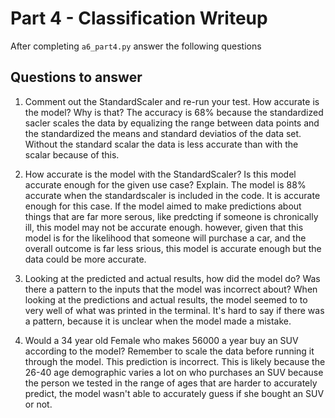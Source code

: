 # Part 4 - Classification Writeup

After completing `a6_part4.py` answer the following questions

## Questions to answer

1. Comment out the StandardScaler and re-run your test. How accurate is the model? Why is that?
The accuracy is 68% because the standardized sacler scales the data by equalizing the range between data points and the standardized the means and standard deviatios of the data set. Without the standard scalar the data is less accurate than with the scalar because of this. 

2. How accurate is the model with the StandardScaler? Is this model accurate enough for the given use case? Explain.
The model is 88% accurate when the standardscaler is included in the code.  It is accurate enough for this case. If the model aimed to make predictions about things that are far more serous, like predcting if someone is chronically ill, this model may not be accurate enough. however, given that this model is for the likelihood that someone will purchase a car, and the overall outcome is far less srious, this model is accurate enough but the data could be more accurate.

3. Looking at the predicted and actual results, how did the model do? Was there a pattern to the inputs that the model was incorrect about?
When looking at the predictions and actual results, the model seemed to to very well of what was printed in the terminal. It's hard to say if there was a pattern, because it is unclear when the model made a mistake.

4. Would a 34 year old Female who makes 56000 a year buy an SUV according to the model? Remember to scale the data before running it through the model.
This prediction is incorrect. This is likely because the 26-40 age demographic varies a lot on who purchases an SUV because the person we tested in the range of ages that are harder to accurately predict, the model wasn't able to accurately guess if she bought an SUV or not.

